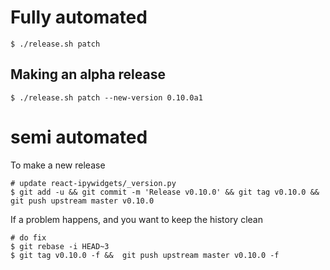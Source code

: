 
# Fully automated

    $ ./release.sh patch


## Making an alpha release


    $ ./release.sh patch --new-version 0.10.0a1


# semi automated
To make a new release
```
# update react-ipywidgets/_version.py
$ git add -u && git commit -m 'Release v0.10.0' && git tag v0.10.0 && git push upstream master v0.10.0
```


If a problem happens, and you want to keep the history clean
```
# do fix
$ git rebase -i HEAD~3
$ git tag v0.10.0 -f &&  git push upstream master v0.10.0 -f
```
